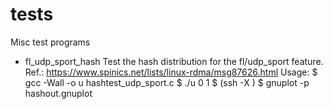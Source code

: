 # tests
Misc test programs

* fl_udp_sport_hash
Test the hash distribution for the fl/udp_sport feature. Ref.:
    https://www.spinics.net/lists/linux-rdma/msg87626.html
Usage:
    $ gcc -Wall -o u  hashtest_udp_sport.c
    $ ./u 0 1
    $ (ssh -X <server>)
    $ gnuplot -p hashout.gnuplot


